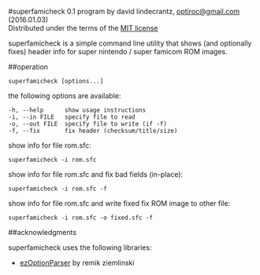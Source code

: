 #superfamicheck 0.1
program by david lindecrantz, optiroc@gmail.com (2016.01.03)  
Distributed under the terms of the [MIT license](./LICENSE)

superfamicheck is a simple command line utility that shows (and optionally fixes) header info for super nintendo / super famicom ROM images.


##operation

	superfamicheck [options...]

the following options are available:

	-h, --help      show usage instructions
	-i, --in FILE   specify file to read
	-o, --out FILE  specify file to write (if -f)
	-f, --fix       fix header (checksum/title/size)

show info for file rom.sfc:
  
	superfamicheck -i rom.sfc

show info for file rom.sfc and fix bad fields (in-place):

	superfamicheck -i rom.sfc -f

show info for file rom.sfc and write fixed fix ROM image to other file:

	superfamicheck -i rom.sfc -o fixed.sfc -f

	
##acknowledgments

superfamicheck uses the following libraries:

* [ezOptionParser](http://ezoptionparser.sourceforge.net) by remik ziemlinski
